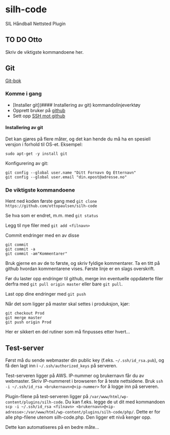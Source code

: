 # silh-code
SIL Håndball Nettsted Plugin


## TO DO Otto

Skriv de viktigste kommandoene her.


## Git

[Git-bok](https://git-scm.com/book/en/v2)


### Komme i gang

* [Installer git](#### Installering av git) kommandolinjeverktøy
* Opprett bruker på [github](https://github.com/)
* Sett opp [SSH mot github](https://help.github.com/articles/generating-ssh-keys/)

#### Installering av git

Det kan gjøres på flere måter, og det kan hende du må ha en spesiell versjon i forhold til OS-et. Eksempel:

`sudo apt-get -y install git`

Konfigurering av git:
```
git config --global user.name "Ditt Fornavn Og Etternavn"
git config --global user.email "din.epost@adresse.no"
```

### De viktigste kommandoene

Hent ned koden første gang med `git clone https://github.com/ottopaulsen/silh-code`

Se hva som er endret, m.m. med `git status`

Legg til nye filer med `git add <filnavn>`

Commit endringer med en av disse
```
git commit
git commit -a
git commit -am"Kommentarer" 
```
Bruk gjerne en av de to første, og skriv fyldige kommentarer. Ta en titt på github hvordan kommentarene vises. Første linje er en slags overskrift.

Før du laster opp endringer til github, merge inn eventuelle oppdaterte filer derfra med `git pull origin master` eller bare `git pull`.

Last opp dine endringer med `git push`

Når det som ligger på master skal settes i produksjon, kjør:

```
git checkout Prod
git merge master
git push origin Prod
```
Her er sikkert en del rutiner som må finpusses etter hvert...


## Test-server

Først må du sende webmaster din public key (f.eks. `~/.ssh/id_rsa.pub`), og få den lagt inn i `~/.ssh/authorized_keys` på serveren.

Test-serveren ligger på AWS. IP-nummer og brukernavn får du av webmaster. Skriv IP-nummeret i browseren for å teste nettsidene. Bruk `ssh -i ~/.ssh/id_rsa <brukernavn>@<ip-nummer>` for å logge inn på serveren. 

Plugin-filene på test-serveren ligger på `/var/www/html/wp-content/plugins/silh-code`. Du kan f.eks. legge de ut dit med kommandoen `scp -i ~/.ssh/id_rsa <filnavn> <brukernavn>@<ip-adresse>:/var/www/html/wp-content/plugins/silh-code/php/`. Dette er for alle php-filene utenom silh-code.php. Den ligger ett nivå kenger opp.

Dette kan automatiseres på en bedre måte...






